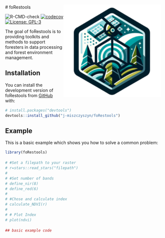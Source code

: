 
<!-- README.md is generated from README.Rmd. Please edit that file -->

<img src="man/figures/logo.png" align="right" height="300" alt="" /> \#
foRestools

<!-- badges: start -->
![R-CMD-check](https://github.com/j-miszczyszyn/foRestools/actions/workflows/R-CMD-check.yaml/badge.svg)
[![codecov](https://codecov.io/gh/j-miszczyszyn/foRestools/branch/main/graph/badge.svg)](https://codecov.io/gh/j-miszczyszyn/foRestools)
[![License: GPL-3](https://img.shields.io/badge/License-GPL--3-blue.svg)](https://opensource.org/licenses/GPL-3.0)
<!-- badges: end -->

The goal of foRestools is to providing toolkits and methods to support
foresters in data processing and forest environment management.

## Installation

You can install the development version of foRestools from
[GitHub](https://github.com/) with:

``` r
# install.packages("devtools")
devtools::install_github("j-miszczyszyn/foRestools")
```

## Example

This is a basic example which shows you how to solve a common problem:

``` r
library(foRestools)

# #Set a filepath to your raster
# r=stars::read_stars("filepath")
# 
# #Set number of bands
# define_nir(8)
# define_red(6)
# 
# #Chose and calculate index
# calculate_NDVI(r)
# 
# # Plot Index
# plot(ndvi)

## basic example code
```
